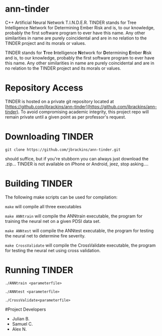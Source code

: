 # ann-tinder
C++ Artificial Neural Network T.I.N.D.E.R. TINDER stands for Tree Intelligence Network for Determining Ember Risk and is, to our knowledge, probably the first software program to ever have this name. Any other similarities in name are purely coincidental and are in no relation to the TINDER project and its morals or values.

TINDER stands for **T**ree **I**ntelligence **N**etwork for **D**etermining **E**mber **R**isk and is, to our knowledge, probably the first software program to ever have this name. Any other similarities in name are purely coincidental and are in no relation to the TINDER project and its morals or values.

# Repository Access
TINDER is hosted on a private git repository located at [https://github.com/jbrackins/ann-tinder](https://github.com/jbrackins/ann-tinder). To avoid compromising academic integrity, this project repo will remain private until a given point as per professor's request.

# Downloading TINDER
`git clone https://github.com/jbrackins/ann-tinder.git`

should suffice, but if you're stubborn you can always just download the .zip...
TINDER is not available on iPhone or Android, jeez, stop asking....

# Building TINDER
The following make scripts can be used for compilation: 

`make` will compile all three executables

`make ANNtrain` will compile the ANNtrain executable, the program for training the neural net on a given PDSI data set.

`make ANNtest` will compile the ANNtest executable, the program for testing the neural net to determine fire severity.

`make CrossValidate` will compile the CrossValidate executable, the program for testing the neural net using cross validation.

# Running TINDER
`./ANNtrain <parameterfile>`

`./ANNtest <parameterfile>`

`./CrossValidate<parameterfile>`

#Project Developers
* Julian B.
* Samuel C.
* Alex N.
